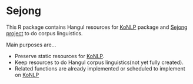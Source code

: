 # Sejong

This R package contains Hangul resources for [KoNLP][konlp] package and [Sejong project][sejong] to do corpus linguistics.

Main purposes are...

* Preserve static resources for [KoNLP][konlp].
* Keep resources to do Hangul corpus linguistics(not yet fully created).
* Related functions are already implemented or scheduled to implement on [KoNLP][konlp]






[konlp]:http://cran.r-project.org/web/packages/KoNLP/index.html
[sejong]:http://www.sejong.or.kr/
